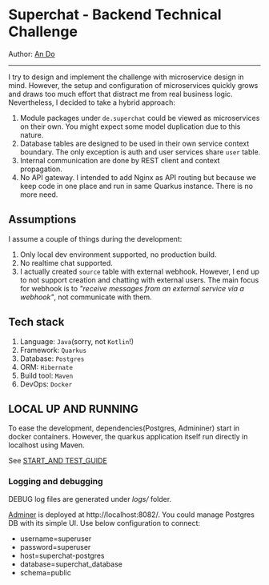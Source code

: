 # Superchat - Backend Technical Challenge
Author: [An Do](ando.devel@gmail.com)

-----------------------------------------
I try to design and implement the challenge with microservice design in mind.
However, the setup and configuration of microservices quickly grows
and draws too much effort that distract me from real business logic.
Nevertheless, I decided to take a hybrid approach:
1. Module packages under `de.superchat` could be viewed as microservices on their own.
   You might expect some model duplication due to this nature.
2. Database tables are designed to be used in their own service context boundary. 
   The only exception is auth and user services share `user` table.
3. Internal communication are done by REST client and context propagation.
4. No API gateway. I intended to add Nginx as API routing but because we keep code in 
   one place and run in same Quarkus instance. There is no more need.

## Assumptions
I assume a couple of things during the development:
1. Only local dev environment supported, no production build.
2. No realtime chat supported.
3. I actually created `source` table with external webhook.
   However, I end up to not support creation and chatting with external users.
   The main focus for webhook is to _"receive messages from an external service via a webhook"_,
   not communicate with them.
   
## Tech stack
1. Language: `Java`(sorry, not `Kotlin`!)
2. Framework: `Quarkus`
3. Database: `Postgres`
4. ORM: `Hibernate`
5. Build tool: `Maven`
6. DevOps: `Docker`

## LOCAL UP AND RUNNING
To ease the development, dependencies(Postgres, Admininer) start in docker containers.
However, the quarkus application itself run directly in localhost using Maven.

See [START_AND TEST_GUIDE](START_AND_TEST.md)

### Logging and debugging
DEBUG log files are generated under _logs/_ folder.

[Adminer](https://www.adminer.org/) is deployed at http://localhost:8082/. 
You could manage Postgres DB with its simple UI. Use below configuration to connect:
- username=superuser
- password=superuser
- host=superchat-postgres
- database=superchat_database
- schema=public
